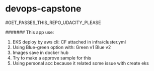 # devops-capstone
#GET_PASSES_THIS_REPO_UDACITY_PLEASE

#######
This app use:
1. EKS deploy by aws cli: CF attached in infra/cluster.yml
2. Using Blue-green option
  with: Green v1
        Blue v2
3. Images save in docker hub
4. Try to make a approve sample for this
5. Using personal acc because it related some issue with create eks

